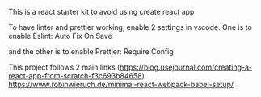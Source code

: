 This is a react starter kit to avoid using create react app

To have linter and prettier working, enable 2 settings in vscode. One is to
enable Eslint: Auto Fix On Save

and the other is to
enable Prettier: Require Config

This project follows 2 main links (https://blog.usejournal.com/creating-a-react-app-from-scratch-f3c693b84658)
https://www.robinwieruch.de/minimal-react-webpack-babel-setup/
